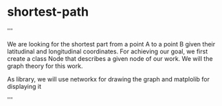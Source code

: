 # shortest-path
'''

We are looking for the shortest part from a point A to a point B given their latitudinal and longitudinal coordinates. For achieving our goal, we first create a class Node that describes a given node of our work. We will the graph theory for this work.

As library, we will use networkx for drawing the graph and matplolib for displaying it

'''
